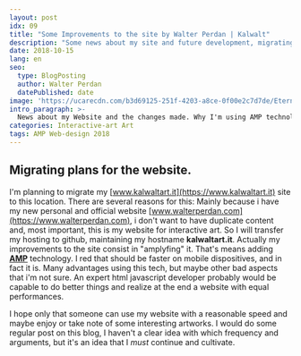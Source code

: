 ```yaml
---
layout: post
idx: 09
title: "Some Improvements to the site by Walter Perdan | Kalwalt"
description: "Some news about my site and future development, migrating hosting and other stuff. Switch to AMP and new plans for the future of www.kalwaltart.it Walter perdan old website."
date: 2018-10-15
lang: en
seo:
  type: BlogPosting
  author: Walter Perdan
  datePublished: date
image: 'https://ucarecdn.com/b3d69125-251f-4203-a8ce-0f00e2c7d7de/Eterno_dilemma_abstract_painting_kalwalt.jpg'
intro_paragraph: >-
  News about my Website and the changes made. Why I'm using AMP technology and what is it...
categories: Interactive-art Art
tags: AMP Web-design 2018
---
```

## Migrating plans for the website.

I'm planning to migrate my [www.kalwaltart.it](https://www.kalwaltart.it) site to this location. There are several reasons for this: Mainly because i have my new personal and official website [www.walterperdan.com](https://www.walterperdan.com), i don't want to have duplicate content and, most important, this is my website for interactive art. So I will transfer my hosting to github, maintaining my hostname **kalwaltart.it**. Actually my improvements to the site consist in "amplyfing" it. That's means adding **[AMP](https://www.ampproject.org/it/)** technology. I red that should be faster on mobile dispositives, and in fact it is. Many advantages using this tech, but maybe other bad aspects that i'm not sure. An expert html javascript developer probably would be capable to do better things and realize at the end a website with equal performances.

I hope only that someone can use my website with a reasonable speed and maybe enjoy or take note of some interesting artworks.
I would do some regular post on this blog, I haven't a clear idea with which frequency and arguments, but it's an idea that I _must_ continue and cultivate.
